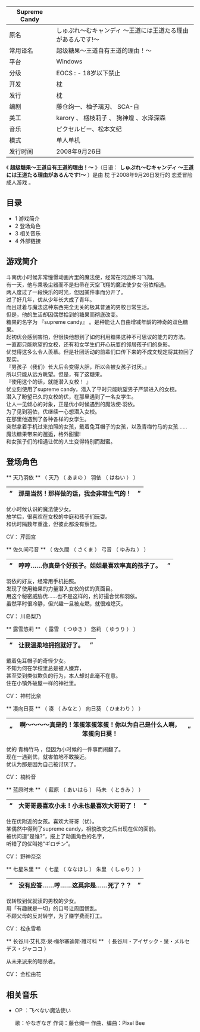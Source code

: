 |  Supreme Candy  ||
|---|---|
|原名  |  しゅぷれ～むキャンディ ～王道には王道たる理由があるんです!～   |
|常用译名  |  超级糖果～王道自有王道的理由！～   |
|平台  |  Windows   |
|分级  |    EOCS  :    \- 18岁以下禁止|
|开发  |  枕   |
|发行  |  枕   |
|编剧  |  藤仓绚一、柚子璃刃、  SCA-自   |
|美工  |  karory  、  梱枝莉子  、  狗神煌  、水泽深森   |
|音乐  |  ピクセルビー、松本文纪   |
|模式  |  单人单机   |
|发行时间  |  2008年9月26日   |
  
《 **超级糖果～王道自有王道的理由！～** 》（日语：  **しゅぷれ～むキャンディ ～王道には王道たる理由があるんです!～** ）是由  枕
于2008年9月26日发行的  恋爱冒险成人游戏  。

##  目录

  * 1  游戏简介 
  * 2  登场角色 
  * 3  相关音乐 
  * 4  外部链接 

##  游戏简介

斗南优小时候非常憧憬动画片里的魔法使，经常在河边练习飞翔。  
有一天，他与乘吸尘器而不是扫帚在天空飞翔的魔法使少女·羽依相遇。  
两人度过了一段快乐的时光，但因某件事而分开了。  
过了好几年，优从少年长大成了青年。  
而且过着与魔法这种东西完全无关的极其普通的男校日常生活。  
但是，他的生活却因偶然拾到的糖果而彻底改变。  
糖果的名字为  『supreme candy』  。是种能让人自由增减年龄的神奇的双色糖果。  
起初优会感到害怕，但很快他想到了如何利用糖果这种不可思议的能力的方法。  
一直都只能眺望的女校，还有和女学生们开心玩耍的邻居孩子们的身影。  
优觉得这多么令人羡慕。但是社团活动的前辈们口传下来的不成文规定将其拉回了现实。  
『男孩子（我们）长大后会变得大胆，所以会被女孩子讨厌。』  
所以只能从远方眺望。但是，有了这糖果。  
『使用这个的话，就能潜入女校！ 』  
优立刻使用了supreme candy，潜入了平时只能眺望男子严禁进入的女校。  
潜入了盼望已久的女校的优，在那里遇到了一名女学生。  
让人一见倾心的对象，正是优小时候遇到的魔法使·羽依。  
为了见到羽依，优继续一心想潜入女校。  
在那里他遇到了各种各样的女学生。  
突然拿着手机过来拍照的女孩，戴着兔耳帽子的女孩，以及青梅竹马的女孩……  
魔法糖果带来的邂逅，格外甜蜜!  
和女孩子们的相遇让优的人生变得特别而甜蜜。

##  登场角色

** 天乃羽依  ** （  天乃  （  あまの  ）  羽依  （  はねい  ）  ）

|  “  |  **那是当然！那样做的话，我会非常生气的！** |  ”   
---|---|---  
  
优小时候认识的魔法使少女。  
放学后，很喜欢在女校的中庭和孩子们玩耍。  
和优时隔数年重逢，但彼此都没有察觉。

CV：  芹园宫

** 佐久间弓音  ** （  佐久間  （  さくま  ）  弓音  （  ゆみね  ）  ）

|  “  |  **哼哼……你真是个好孩子。姐姐最喜欢率真的孩子了。** |  ”   
---|---|---  
  
羽依的好友，经常用手机拍照。  
发现了使用糖果的力量潜入女校的优的真面目。  
用这个秘密威胁优……也不是这样的，约好撮合优和羽依。  
虽然平时很冷静，但兴趣一旦被点燃，就很难熄灭。

CV：  川岛梨乃

** 露雪悠莉  ** （  露雪  （  つゆき  ）  悠莉  （  ゆうり  ）  ）

|  “  |  **让我温柔地拥抱就好了。** |  ”   
---|---|---  
  
戴着兔耳帽子的奇怪少女。  
不知为何在学校里总是被人嫌弃，  
甚至受到类似欺负的行为，本人却对此毫不在意。  
住在小镇外破屋一样的神社里。

CV：  神村比奈

** 凑向日葵  ** （  湊  （  みなと  ）  向日葵  （  ひまわり  ）  ）

|  “  |  **啊～～～～真是的！笨蛋笨蛋笨蛋！你以为自己是什么人啊，笨蛋向日葵！** |  ”   
---|---|---  
  
优的  青梅竹马  ，但因为小时候的一件事而闹翻了。  
现在一遇到优，就害怕地不敢接近。  
优认为那是因为自己被讨厌了。

CV：  楠铃音

** 蓝原时未  ** （  藍原  （  あいはら  ）  時未  （  ときみ  ）  ）

|  “  |  **大哥哥最喜欢小未！小未也最喜欢大哥哥了！** |  ”   
---|---|---  
  
住在优附近的女孩。喜欢大哥哥（优）。  
某偶然中得到了supreme candy，相貌改变之后出现在优的面前。  
被优问道“是谁?”，报上了动画角色的名字，  
听错了的优叫她“ギロチン”。

CV：  野神奈奈

** 七星朱里  ** （  七星  （  ななほし  ）  朱里  （  しゅり  ）  ）

|  “  |  **没有应答……哼……这莫非是……死了？？** |  ”   
---|---|---  
  
误转校到优就读的男校的少女。  
用「有趣就是一切」的口号让周围慌乱。  
不顾父母的反对转学，为了赚学费而打工。

CV：  松永雪希

** 长谷川·艾扎克·泉·梅尔塞迪斯·雅可科  ** （  長谷川・アイザック・泉・メルセデス・ジャココ  ）

从未来派来的暗杀者。

CV：  金松由花

##  相关音乐

  * OP  ：飞べない魔法使い 

     歌：やなぎなぎ 
     作词：藤仓绚一 
     作曲、编曲：Pixel Bee 